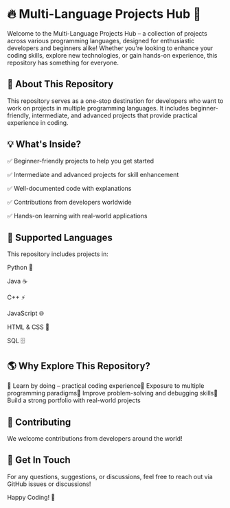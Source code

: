 # 🔥 Multi-Language Projects Hub 🚀

Welcome to the Multi-Language Projects Hub – a collection of projects across various programming languages, designed for enthusiastic developers and beginners alike! Whether you're looking to enhance your coding skills, explore new technologies, or gain hands-on experience, this repository has something for everyone.

## 📌 About This Repository

This repository serves as a one-stop destination for developers who want to work on projects in multiple programming languages. It includes beginner-friendly, intermediate, and advanced projects that provide practical experience in coding.

## 💡 What's Inside?

✅ Beginner-friendly projects to help you get started

✅ Intermediate and advanced projects for skill enhancement

✅ Well-documented code with explanations

✅ Contributions from developers worldwide

✅ Hands-on learning with real-world applications

## 🚀 Supported Languages

This repository includes projects in:

Python 🐍

Java ☕

C++ ⚡

JavaScript 🌐

HTML & CSS 🎨

SQL 🗄️

## 🌎 Why Explore This Repository?

🔹 Learn by doing – practical coding experience🔹 Exposure to multiple programming paradigms🔹 Improve problem-solving and debugging skills🔹 Build a strong portfolio with real-world projects

## 🤝 Contributing

We welcome contributions from developers around the world!

## 📩 Get In Touch

For any questions, suggestions, or discussions, feel free to reach out via GitHub issues or discussions!

Happy Coding! 🚀

